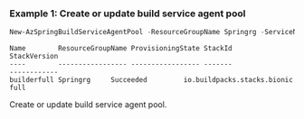 ### Example 1: Create or update build service agent pool
```powershell
New-AzSpringBuildServiceAgentPool -ResourceGroupName Springrg -ServiceName espring-pwsh01 -PoolSizeName "S1"
```

```output
Name        ResourceGroupName ProvisioningState StackId                     StackVersion
----        ----------------- ----------------- -------                     ------------
builderfull Springrg     Succeeded         io.buildpacks.stacks.bionic full
```

Create or update build service agent pool.